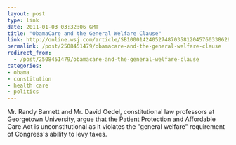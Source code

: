 ```yaml
---
layout: post
type: link
date: 2011-01-03 03:32:06 GMT
title: "ObamaCare and the General Welfare Clause"
link: http://online.wsj.com/article/SB10001424052748703581204576033862848034544.html
permalink: /post/2508451479/obamacare-and-the-general-welfare-clause
redirect_from: 
  - /post/2508451479/obamacare-and-the-general-welfare-clause
categories:
- obama
- constitution
- health care
- politics
---
```

Mr. Randy Barnett and Mr. David Oedel, constitutional law professors at Georgetown University, argue that the Patient Protection and Affordable Care Act is unconstitutional as it violates the "general welfare" requirement of Congress's ability to levy taxes.